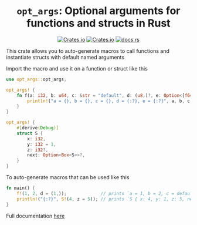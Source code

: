 <div align="center">
<h1><code>opt_args</code>: Optional arguments for functions and structs in Rust</h1>
<p>
    <a href="https://crates.io/crates/opt_args"><img alt="Crates.io" src="https://img.shields.io/crates/v/opt_args?logo=rust"></a>
    <a href="https://crates.io/crates/opt_args"><img alt="Crates.io" src="https://img.shields.io/crates/d/opt_args?logo=rust"></a>
    <a href="https://docs.rs/opt_args"><img alt="docs.rs" src="https://img.shields.io/docsrs/opt_args?logo=rust"></a>
</p>
</div>

This crate allows you to auto-generate macros to call functions and instantiate structs with default named arguments

Import the macro and use it on a function or struct like this

```rust
use opt_args::opt_args;

opt_args! {
    fn f(a: i32, b: u64, c: &str = "default", d: (u8,)?, e: Option<[f64; 42]>?) {
        println!("a = {}, b = {}, c = {}, d = {:?}, e = {:?}", a, b, c, d, e);
    }
}

opt_args! {
    #[derive(Debug)]
    struct S {
        x: i32,
        y: i32 = 1,
        z: i32?,
        next: Option<Box<S>>?,
    }
}
```

To auto-generate macros that can be used like this

```rust
fn main() {
    f!(1, 2, d = (1,));             // prints `a = 1, b = 2, c = default, d = (1,), e = None`
    println!("{:?}", S!(4, z = 5)); // prints `S { x: 4, y: 1, z: 5, next: None }`
}
```

Full documentation [here](https://docs.rs/opt_args/latest/opt_args/)

